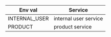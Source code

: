 | Env val       | Service               |
| ------------- | --------------------- |
| INTERNAL_USER | internal user service |
| PRODUCT       | product service       |

